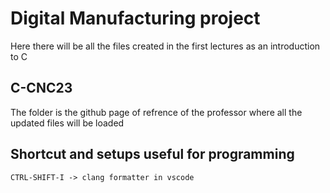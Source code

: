 # Digital Manufacturing project
Here there will be all the files created in the first lectures as an introduction to C

## C-CNC23
The folder is the github page of refrence of the professor where all the updated files will be loaded

## Shortcut and setups useful for programming
```bashr 
CTRL-SHIFT-I -> clang formatter in vscode
```
